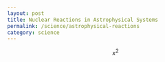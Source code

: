 ```yaml
---
layout: post
title: Nuclear Reactions in Astrophysical Systems
permalink: /science/astrophysical-reactions
category: science
---
```


$$x^2$$